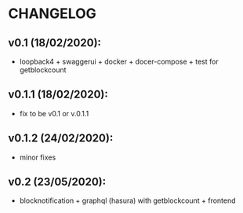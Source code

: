 # CHANGELOG
## v0.1 (18/02/2020):
- loopback4 + swaggerui + docker + docer-compose + test for getblockcount

## v0.1.1 (18/02/2020):
- fix to be v0.1 or v.0.1.1

## v0.1.2 (24/02/2020):
- minor fixes

## v0.2 (23/05/2020):
- blocknotification + graphql (hasura) with getblockcount + frontend
